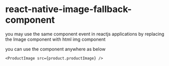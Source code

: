 # react-native-image-fallback-component

you may use the same component event in reactjs applications by replacing the Image component with html img component

you can use the component anywhere as below

`<ProductImage src={product.productImage} />`
